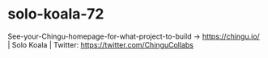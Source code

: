 # solo-koala-72
See-your-Chingu-homepage-for-what-project-to-build -> https://chingu.io/ | Solo Koala | Twitter: https://twitter.com/ChinguCollabs
